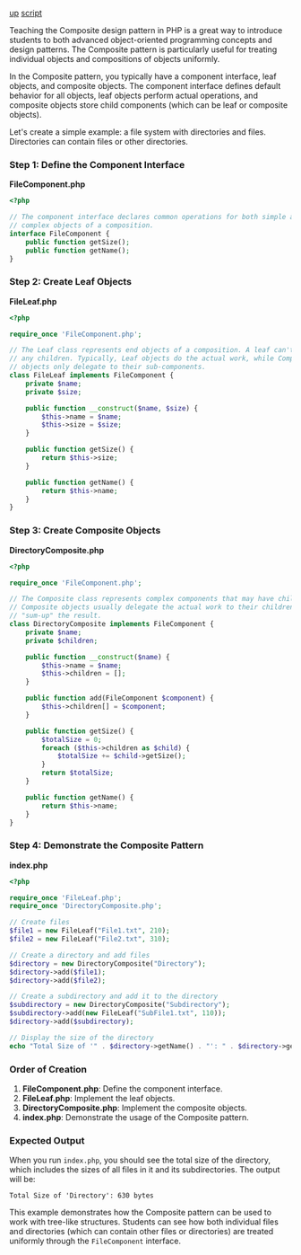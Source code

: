 [up](../README.md) [script](script/page01.md)


Teaching the Composite design pattern in PHP is a great way to introduce students to both advanced object-oriented programming concepts and design patterns. The Composite pattern is particularly useful for treating individual objects and compositions of objects uniformly.

In the Composite pattern, you typically have a component interface, leaf objects, and composite objects. The component interface defines default behavior for all objects, leaf objects perform actual operations, and composite objects store child components (which can be leaf or composite objects).

Let's create a simple example: a file system with directories and files. Directories can contain files or other directories.

### Step 1: Define the Component Interface

**FileComponent.php**
```php
<?php

// The component interface declares common operations for both simple and
// complex objects of a composition.
interface FileComponent {
    public function getSize();
    public function getName();
}
```

### Step 2: Create Leaf Objects

**FileLeaf.php**
```php
<?php

require_once 'FileComponent.php';

// The Leaf class represents end objects of a composition. A leaf can't have
// any children. Typically, Leaf objects do the actual work, while Composite
// objects only delegate to their sub-components.
class FileLeaf implements FileComponent {
    private $name;
    private $size;

    public function __construct($name, $size) {
        $this->name = $name;
        $this->size = $size;
    }

    public function getSize() {
        return $this->size;
    }

    public function getName() {
        return $this->name;
    }
}
```

### Step 3: Create Composite Objects

**DirectoryComposite.php**
```php
<?php

require_once 'FileComponent.php';

// The Composite class represents complex components that may have children.
// Composite objects usually delegate the actual work to their children and
// "sum-up" the result.
class DirectoryComposite implements FileComponent {
    private $name;
    private $children;

    public function __construct($name) {
        $this->name = $name;
        $this->children = [];
    }

    public function add(FileComponent $component) {
        $this->children[] = $component;
    }

    public function getSize() {
        $totalSize = 0;
        foreach ($this->children as $child) {
            $totalSize += $child->getSize();
        }
        return $totalSize;
    }

    public function getName() {
        return $this->name;
    }
}
```

### Step 4: Demonstrate the Composite Pattern

**index.php**
```php
<?php

require_once 'FileLeaf.php';
require_once 'DirectoryComposite.php';

// Create files
$file1 = new FileLeaf("File1.txt", 210);
$file2 = new FileLeaf("File2.txt", 310);

// Create a directory and add files
$directory = new DirectoryComposite("Directory");
$directory->add($file1);
$directory->add($file2);

// Create a subdirectory and add it to the directory
$subdirectory = new DirectoryComposite("Subdirectory");
$subdirectory->add(new FileLeaf("SubFile1.txt", 110));
$directory->add($subdirectory);

// Display the size of the directory
echo "Total Size of '" . $directory->getName() . "': " . $directory->getSize() . " bytes";
```

### Order of Creation

1. **FileComponent.php**: Define the component interface.
2. **FileLeaf.php**: Implement the leaf objects.
3. **DirectoryComposite.php**: Implement the composite objects.
4. **index.php**: Demonstrate the usage of the Composite pattern.

### Expected Output

When you run `index.php`, you should see the total size of the directory, which includes the sizes of all files in it and its subdirectories. The output will be:

```
Total Size of 'Directory': 630 bytes
```

This example demonstrates how the Composite pattern can be used to work with tree-like structures. Students can see how both individual files and directories (which can contain other files or directories) are treated uniformly through the `FileComponent` interface.

